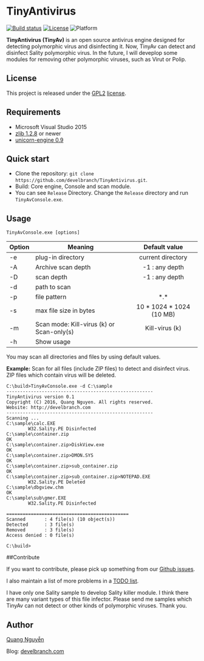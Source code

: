 TinyAntivirus
==============

[![Build status](https://ci.appveyor.com/api/projects/status/github/develbranch/TinyAntivirus?branch=master&svg=true)](https://ci.appveyor.com/project/quangnh89/TinyAntivirus/branch/master)
[![License](https://img.shields.io/badge/license-gpl2-blue.svg)](http://www.gnu.org/licenses/gpl-2.0.html)
![Platform](https://img.shields.io/badge/platform-windows-lightgrey.svg)

**TinyAntivirus (TinyAv)** is an open source antivirus engine designed for detecting polymorphic virus and disinfecting it. Now, TinyAv can detect and disinfect Sality polymorphic virus. In the future, I will deveplop some modules for removing other polymorphic viruses, such as Virut or Polip.

## License

This project is released under the [GPL2](COPYING) [license](LICENSE).

## Requirements

* Microsoft Visual Studio 2015
* [zlib 1.2.8](http://www.zlib.net) or newer
* [unicorn-engine 0.9](http://www.unicorn-engine.org/)

## Quick start

* Clone the repository: `git clone https://github.com/develbranch/TinyAntivirus.git`.
* Build: Core engine, Console and scan module.
* You can see `Release` Directory. Change the `Release` directory and run `TinyAvConsole.exe`.

## Usage

```
TinyAvConsole.exe [options]

```
| Option   |      Meaning      |  Default value |
|----------|-------------|:------:|
| -e | plug-in directory | current directory |
| -A | Archive scan depth | -1 : any depth|
| -D | scan depth | -1 : any depth |
| -d | path to scan |  |
| -p | file pattern | \*.\* |
| -s | max file size in bytes| 10 \* 1024 \* 1024 (10 MB) |
| -m | Scan mode: Kill-virus (k) or Scan-only(s) | Kill-virus (k) |
| -h | Show usage ||

You may scan all directories and files by using default values.

**Example:** Scan for all files (include ZIP files) to detect and disinfect virus.
ZIP files which contain virus will be deleted.
```
C:\build>TinyAvConsole.exe -d C:\sample
------------------------------------------------------
TinyAntivirus version 0.1
Copyright (C) 2016, Quang Nguyen. All rights reserved.
Website: http://develbranch.com
------------------------------------------------------
Scanning ...
C:\sample\calc.EXE
        W32.Sality.PE Disinfected
C:\sample\container.zip                                                 OK
C:\sample\container.zip>DiskView.exe                                    OK
C:\sample\container.zip>DMON.SYS                                        OK
C:\sample\container.zip>sub_container.zip                               OK
C:\sample\container.zip>sub_container.zip>NOTEPAD.EXE
        W32.Sality.PE Deleted
C:\sample\dbgview.chm                                                   OK
C:\sample\sub\gmer.EXE
        W32.Sality.PE Disinfected

=============================================
Scanned       : 4 file(s) (10 object(s))
Detected      : 3 file(s)
Removed       : 3 file(s)
Access denied : 0 file(s)

C:\build>
```

##Contribute

If you want to contribute, please pick up something from our [Github issues](https://github.com/develbranch/TinyAntivirus/issues).

I also maintain a list of more problems in a [TODO list](https://github.com/develbranch/TinyAntivirus/wiki/TODO).

I have only one Sality sample to develop Sality killer module. I think there are many variant types of this file infector. Please send me samples which TinyAv can not detect or other kinds of polymorphic viruses. Thank you.

## Author

[Quang Nguyễn](https://github.com/quangnh89)

Blog: [develbranch.com](https://develbranch.com)
